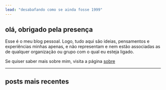 ```yaml
---
lead: "desabafando como se ainda fosse 1999"
---
```


## olá, obrigado pela presença

Esse é o meu blog pessoal. Logo, tudo aqui são ideias, pensamentos e experiências minhas apenas, e não representam e nem estão associadas as de qualquer organização ou grupo com o qual eu esteja ligado. 

Se quiser saber mais sobre mim, visita a página [sobre](sobre)

---

## posts mais recentes